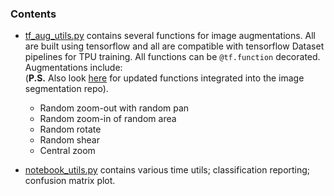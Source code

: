 ### Contents

- [tf_aug_utils.py](tf_aug_utils.py) contains several functions for image augmentations. All are built using tensorflow and all are compatible with tensorflow Dataset pipelines for TPU training. All  functions can be `@tf.function` decorated.  Augmentations include: <br>(**P.S.** Also look [here](https://github.com/reyvaz/tpu_segmentation/blob/master/augmentations.py) for updated functions integrated into the image segmentation repo).

  - Random zoom-out with random pan
  - Random zoom-in of random area
  - Random rotate
  - Random shear
  - Central zoom

- [notebook_utils.py](notebook_utils.py) contains various time utils; classification reporting; confusion matrix plot.
